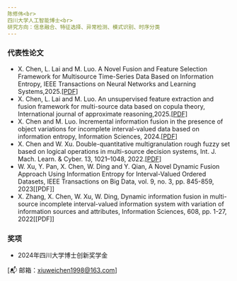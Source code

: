 ```yaml
---
陈修伟<br>
四川大学人工智能博士<br>
研究方向：信息融合、特征选择、异常检测、模式识别、时序分类
---
```

 

### 代表性论文
- X. Chen, L. Lai and M. Luo. A Novel Fusion and Feature Selection Framework for Multisource Time-Series Data Based on Information Entropy, IEEE Transactions on Neural Networks and Learning Systems,2025.[[PDF]](https://github.com/lifefellowchen/XiuweiChen.github.io/raw/main/A_Novel_Fusion_and_Feature_Selection_Framework_for_Multisource_Time-Series_Data_Based_on_Information_Entropy.pdf)
- X. Chen, L. Lai and M. Luo. An unsupervised feature extraction and fusion framework for multi-source data based on copula theory, International journal of approximate reasoning,2025.[[PDF]](https://github.com/lifefellowchen/XiuweiChen.github.io/raw/main/An%20unsupervised%20feature%20extraction%20and%20fusion%20framework%20for%20multi-source%20data%20based%20on%20copula%20theory.pdf)
- X. Chen and M. Luo. Incremental information fusion in the presence of object variations for incomplete interval-valued data based on information entropy, Information Sciences, 2024.[[PDF]](https://github.com/lifefellowchen/XiuweiChen.github.io/raw/main/Incremental%20information%20fusion%20in%20the%20presence%20of%20object%20variations%20for%20incomplete%20interval-valued%20data%20based%20on%20information%20entropy.pdf)
- X. Chen and W. Xu. Double-quantitative multigranulation rough fuzzy set based on logical operations in multi-source decision systems, Int. J. Mach. Learn. & Cyber. 13, 1021–1048, 2022.[[PDF]](https://github.com/lifefellowchen/XiuweiChen.github.io/blob/main/Double%E2%80%91quantitative%20multigranulation%20rough%20fuzzy%20set.pdf)
- W. Xu, Y. Pan, X. Chen, W. Ding and Y. Qian, A Novel Dynamic Fusion Approach Using Information Entropy for Interval-Valued Ordered Datasets, IEEE Transactions on Big Data, vol. 9, no. 3, pp. 845-859, 2023[[PDF]]
- X. Zhang, X. Chen, W. Xu, W. Ding, Dynamic information fusion in multi-source incomplete interval-valued information system with variation of information sources and attributes, Information Sciences, 608, pp. 1-27, 2022[[PDF]]




### 奖项
- 2024年四川大学博士创新奖学金


[📬 邮箱：xiuweichen1998@163.com]

